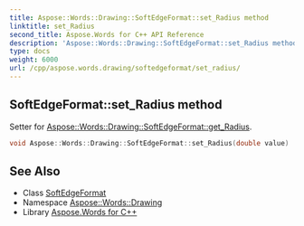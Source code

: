 ```yaml
---
title: Aspose::Words::Drawing::SoftEdgeFormat::set_Radius method
linktitle: set_Radius
second_title: Aspose.Words for C++ API Reference
description: 'Aspose::Words::Drawing::SoftEdgeFormat::set_Radius method. Setter for Aspose::Words::Drawing::SoftEdgeFormat::get_Radius in C++.'
type: docs
weight: 6000
url: /cpp/aspose.words.drawing/softedgeformat/set_radius/
---
```

## SoftEdgeFormat::set_Radius method


Setter for [Aspose::Words::Drawing::SoftEdgeFormat::get_Radius](../get_radius/).

```cpp
void Aspose::Words::Drawing::SoftEdgeFormat::set_Radius(double value)
```

## See Also

* Class [SoftEdgeFormat](../)
* Namespace [Aspose::Words::Drawing](../../)
* Library [Aspose.Words for C++](../../../)
